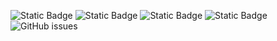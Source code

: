 ![Static Badge](https://img.shields.io/badge/blacklists-60-000000) ![Static Badge](https://img.shields.io/badge/blacklisted-2926694-cc0000) ![Static Badge](https://img.shields.io/badge/whitelisted-2243-00CC00) ![Static Badge](https://img.shields.io/badge/streaming_blacklist-28107-000000) ![GitHub issues](https://img.shields.io/github/issues/fabriziosalmi/blacklists)
